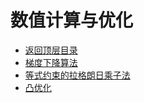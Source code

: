 # 数值计算与优化

- [返回顶层目录](../../SUMMARY.md#目录)
- [梯度下降算法](gradient-descent.md)
- [等式约束的拉格朗日乘子法](lagrangian-multiplier-method.md)
- [凸优化](convex-optimization.md)


